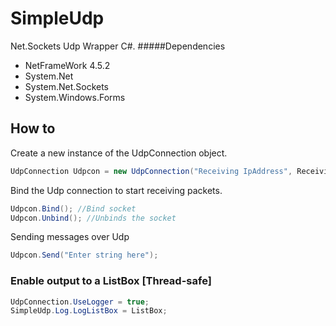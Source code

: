 # SimpleUdp
Net.Sockets Udp Wrapper C#.
#####Dependencies
- NetFrameWork 4.5.2
- System.Net
- System.Net.Sockets
- System.Windows.Forms

## How to
Create a new instance of the UdpConnection object.
```C#
UdpConnection Udpcon = new UdpConnection("Receiving IpAddress", ReceivingPort, "Sending IpAdress", SendingPort);
```
Bind the Udp connection to start receiving packets.
```C#
Udpcon.Bind(); //Bind socket
Udpcon.Unbind(); //Unbinds the socket
```
Sending messages over Udp
```C#
Udpcon.Send("Enter string here");
```

### Enable output to a ListBox [Thread-safe]
```C#
UdpConnection.UseLogger = true;
SimpleUdp.Log.LogListBox = ListBox;
```
